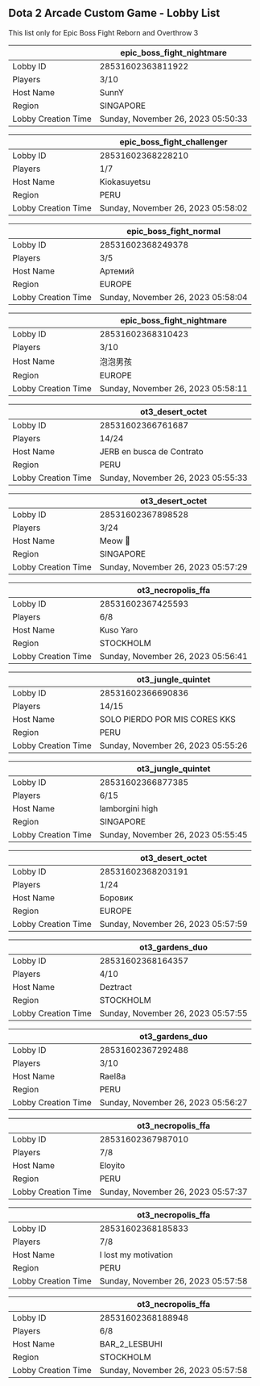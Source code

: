 ## Dota 2 Arcade Custom Game - Lobby List

This list only for Epic Boss Fight Reborn and Overthrow 3

|  | epic_boss_fight_nightmare |
| ------ | ------ |
| Lobby ID | 28531602363811922 |
| Players | 3/10 |
| Host Name | SunnY |
| Region | SINGAPORE |
| Lobby Creation Time | Sunday, November 26, 2023 05:50:33 |


|  | epic_boss_fight_challenger |
| ------ | ------ |
| Lobby ID | 28531602368228210 |
| Players | 1/7 |
| Host Name | Kiokasuyetsu |
| Region | PERU |
| Lobby Creation Time | Sunday, November 26, 2023 05:58:02 |


|  | epic_boss_fight_normal |
| ------ | ------ |
| Lobby ID | 28531602368249378 |
| Players | 3/5 |
| Host Name | Артемий |
| Region | EUROPE |
| Lobby Creation Time | Sunday, November 26, 2023 05:58:04 |


|  | epic_boss_fight_nightmare |
| ------ | ------ |
| Lobby ID | 28531602368310423 |
| Players | 3/10 |
| Host Name | 泡泡男孩 |
| Region | EUROPE |
| Lobby Creation Time | Sunday, November 26, 2023 05:58:11 |


|  | ot3_desert_octet |
| ------ | ------ |
| Lobby ID | 28531602366761687 |
| Players | 14/24 |
| Host Name | JERB en busca de Contrato |
| Region | PERU |
| Lobby Creation Time | Sunday, November 26, 2023 05:55:33 |


|  | ot3_desert_octet |
| ------ | ------ |
| Lobby ID | 28531602367898528 |
| Players | 3/24 |
| Host Name | Meow 🐾 |
| Region | SINGAPORE |
| Lobby Creation Time | Sunday, November 26, 2023 05:57:29 |


|  | ot3_necropolis_ffa |
| ------ | ------ |
| Lobby ID | 28531602367425593 |
| Players | 6/8 |
| Host Name | Kuso Yaro |
| Region | STOCKHOLM |
| Lobby Creation Time | Sunday, November 26, 2023 05:56:41 |


|  | ot3_jungle_quintet |
| ------ | ------ |
| Lobby ID | 28531602366690836 |
| Players | 14/15 |
| Host Name | SOLO PIERDO POR MIS CORES KKS |
| Region | PERU |
| Lobby Creation Time | Sunday, November 26, 2023 05:55:26 |


|  | ot3_jungle_quintet |
| ------ | ------ |
| Lobby ID | 28531602366877385 |
| Players | 6/15 |
| Host Name | lamborgini high |
| Region | SINGAPORE |
| Lobby Creation Time | Sunday, November 26, 2023 05:55:45 |


|  | ot3_desert_octet |
| ------ | ------ |
| Lobby ID | 28531602368203191 |
| Players | 1/24 |
| Host Name | Боровик |
| Region | EUROPE |
| Lobby Creation Time | Sunday, November 26, 2023 05:57:59 |


|  | ot3_gardens_duo |
| ------ | ------ |
| Lobby ID | 28531602368164357 |
| Players | 4/10 |
| Host Name | Deztract |
| Region | STOCKHOLM |
| Lobby Creation Time | Sunday, November 26, 2023 05:57:55 |


|  | ot3_gardens_duo |
| ------ | ------ |
| Lobby ID | 28531602367292488 |
| Players | 3/10 |
| Host Name | Rael8a |
| Region | PERU |
| Lobby Creation Time | Sunday, November 26, 2023 05:56:27 |


|  | ot3_necropolis_ffa |
| ------ | ------ |
| Lobby ID | 28531602367987010 |
| Players | 7/8 |
| Host Name | Eloyito |
| Region | PERU |
| Lobby Creation Time | Sunday, November 26, 2023 05:57:37 |


|  | ot3_necropolis_ffa |
| ------ | ------ |
| Lobby ID | 28531602368185833 |
| Players | 7/8 |
| Host Name | I lost my motivation |
| Region | PERU |
| Lobby Creation Time | Sunday, November 26, 2023 05:57:58 |


|  | ot3_necropolis_ffa |
| ------ | ------ |
| Lobby ID | 28531602368188948 |
| Players | 6/8 |
| Host Name | BAR_2_LESBUHI |
| Region | STOCKHOLM |
| Lobby Creation Time | Sunday, November 26, 2023 05:57:58 |


